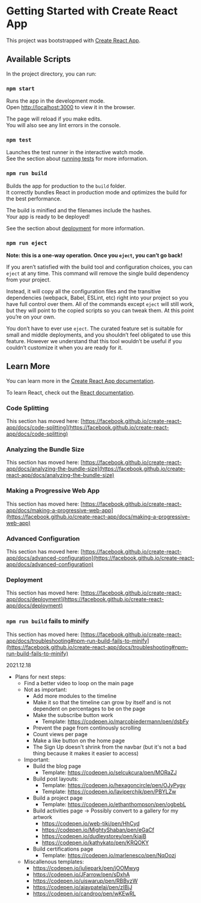 # Getting Started with Create React App

This project was bootstrapped with [Create React App](https://github.com/facebook/create-react-app).

## Available Scripts

In the project directory, you can run:

### `npm start`

Runs the app in the development mode.\
Open [http://localhost:3000](http://localhost:3000) to view it in the browser.

The page will reload if you make edits.\
You will also see any lint errors in the console.

### `npm test`

Launches the test runner in the interactive watch mode.\
See the section about [running tests](https://facebook.github.io/create-react-app/docs/running-tests) for more information.

### `npm run build`

Builds the app for production to the `build` folder.\
It correctly bundles React in production mode and optimizes the build for the best performance.

The build is minified and the filenames include the hashes.\
Your app is ready to be deployed!

See the section about [deployment](https://facebook.github.io/create-react-app/docs/deployment) for more information.

### `npm run eject`

**Note: this is a one-way operation. Once you `eject`, you can’t go back!**

If you aren’t satisfied with the build tool and configuration choices, you can `eject` at any time. This command will remove the single build dependency from your project.

Instead, it will copy all the configuration files and the transitive dependencies (webpack, Babel, ESLint, etc) right into your project so you have full control over them. All of the commands except `eject` will still work, but they will point to the copied scripts so you can tweak them. At this point you’re on your own.

You don’t have to ever use `eject`. The curated feature set is suitable for small and middle deployments, and you shouldn’t feel obligated to use this feature. However we understand that this tool wouldn’t be useful if you couldn’t customize it when you are ready for it.

## Learn More

You can learn more in the [Create React App documentation](https://facebook.github.io/create-react-app/docs/getting-started).

To learn React, check out the [React documentation](https://reactjs.org/).

### Code Splitting

This section has moved here: [https://facebook.github.io/create-react-app/docs/code-splitting](https://facebook.github.io/create-react-app/docs/code-splitting)

### Analyzing the Bundle Size

This section has moved here: [https://facebook.github.io/create-react-app/docs/analyzing-the-bundle-size](https://facebook.github.io/create-react-app/docs/analyzing-the-bundle-size)

### Making a Progressive Web App

This section has moved here: [https://facebook.github.io/create-react-app/docs/making-a-progressive-web-app](https://facebook.github.io/create-react-app/docs/making-a-progressive-web-app)

### Advanced Configuration

This section has moved here: [https://facebook.github.io/create-react-app/docs/advanced-configuration](https://facebook.github.io/create-react-app/docs/advanced-configuration)

### Deployment

This section has moved here: [https://facebook.github.io/create-react-app/docs/deployment](https://facebook.github.io/create-react-app/docs/deployment)

### `npm run build` fails to minify

This section has moved here: [https://facebook.github.io/create-react-app/docs/troubleshooting#npm-run-build-fails-to-minify](https://facebook.github.io/create-react-app/docs/troubleshooting#npm-run-build-fails-to-minify)

2021.12.18
- Plans for next steps:
    - Find a better video to loop on the main page
    - Not as important:
        - Add more modules to the timeline
        - Make it so that the timeline can grow by itself and is not dependent on percentages to be on the page
        - Make the subscribe button work 
            - Template: https://codepen.io/marcobiedermann/pen/dsbFy
        - Prevent the page from continously scrolling
        - Count views per page
        - Make a like button on the home page
        - The Sign Up doesn't shrink from the navbar (but it's not a bad thing because it makes it easier to access)
    - Important:
        - Build the blog page
            - Template: https://codepen.io/selcukcura/pen/MORaZJ
        - Build post layouts:
            - Template: https://codepen.io/hexagoncircle/pen/OJyPygv
            - Template: https://codepen.io/laviperchik/pen/PBYLZw
        - Build a project page
            - Template: https://codepen.io/ethanthompson/pen/ogbebL
        - Build activities page -> Possibly convert to a gallery for my artwork
            - https://codepen.io/web-tiki/pen/HhCyd
            - https://codepen.io/MightyShaban/pen/eGaCf
            - https://codepen.io/dudleystorey/pen/kiajB
            - https://codepen.io/kathykato/pen/KRQOKY
        - Build certifications page
            - Template: https://codepen.io/marlenesco/pen/NqOozj
    - Miscallenous templates:
        - https://codepen.io/juliepark/pen/jOOMwyg
        - https://codepen.io/JFarrow/pen/sDxhA
        - https://codepen.io/uiswarup/pen/RBByzW
        - https://codepen.io/ajaypatelaj/pen/zIBjJ
        - https://codepen.io/candroo/pen/wKEwRL